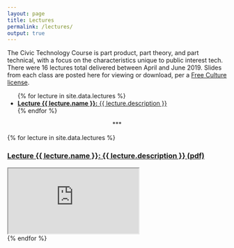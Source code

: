 ```yaml
---
layout: page
title: Lectures
permalink: /lectures/
output: true
---
```

<p>
	The Civic Technology Course is part product, part theory, and part technical, with a focus on the characteristics unique to public interest tech. There were 16 lectures total delivered between April and June 2019. Slides from each class are posted here for viewing or download, per a <a href="http://creativecommons.org/licenses/by-sa/4.0/">Free Culture license</a>. 
</p>

<ul>
	{% for lecture in site.data.lectures %}
	<li>
		<a href="#{{ lecture.name }}" >
			<strong>Lecture {{ lecture.name }}:</strong> 	{{ lecture.description }}
		</a>
	</li>
	{% endfor %}
</ul>

<p style="text-align: center">
 ***	
	
</p>

{% for lecture in site.data.lectures %}
<h3>
    <a name="{{ lecture.name }}" id="{{ lecture.name }}" href="https://drive.google.com/uc?id={{ lecture.id }}&export=download" >
        <strong>Lecture {{ lecture.name }}:</strong> 	{{ lecture.description }} (pdf)
    </a>
</h3>
<div class="resp-container">
   <iframe class="resp-iframe" 
   src="https://drive.google.com/file/d/{{ lecture.id }}/preview"></iframe>
</div>
{% endfor %}


<p> 
	
</p>